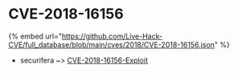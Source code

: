 # CVE-2018-16156
{% embed url="https://github.com/Live-Hack-CVE/full_database/blob/main/cves/2018/CVE-2018-16156.json" %}

* securifera ~> [CVE-2018-16156-Exploit](https://www.alice-snow.ru/2018/database/cve-2018-16156/cve-2018-16156-exploit-securifera)